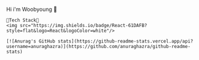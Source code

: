 Hi i'm Woobyoung 👋



~~~~~~~~~~~~~~~~~~~~~~~
💬Tech Stack💬
<img src="https://img.shields.io/badge/React-61DAFB?style=flat&logo=React&logoColor=white"/>

[![Anurag's GitHub stats](https://github-readme-stats.vercel.app/api?username=anuraghazra)](https://github.com/anuraghazra/github-readme-stats)
